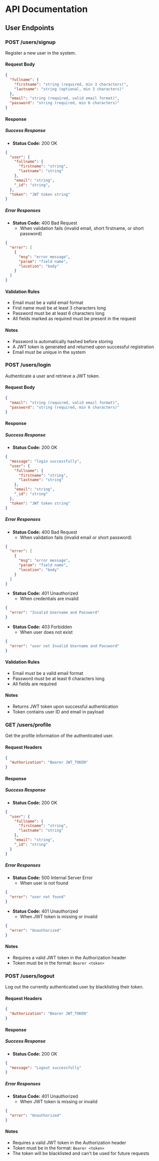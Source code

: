 # API Documentation

## User Endpoints

### POST /users/signup
Register a new user in the system.

#### Request Body
```json
{
  "fullname": {
    "firstname": "string (required, min 3 characters)",
    "lastname": "string (optional, min 3 characters)"
  },
  "email": "string (required, valid email format)",
  "password": "string (required, min 6 characters)"
}
```

#### Response

##### Success Response
- **Status Code:** 200 OK
```json
{
  "user": {
    "fullname": {
      "firstname": "string",
      "lastname": "string"
    },
    "email": "string",
    "_id": "string",
  },
  "token": "JWT token string"
}
```

##### Error Responses
- **Status Code:** 400 Bad Request
  - When validation fails (invalid email, short firstname, or short password)
```json
{
  "error": [
    {
      "msg": "error message",
      "param": "field name",
      "location": "body"
    }
  ]
}
```

#### Validation Rules
- Email must be a valid email format
- First name must be at least 3 characters long
- Password must be at least 6 characters long
- All fields marked as required must be present in the request

#### Notes
- Password is automatically hashed before storing
- A JWT token is generated and returned upon successful registration
- Email must be unique in the system

### POST /users/login
Authenticate a user and retrieve a JWT token.

#### Request Body
```json
{
  "email": "string (required, valid email format)",
  "password": "string (required, min 6 characters)"
}
```

#### Response

##### Success Response
- **Status Code:** 200 OK
```json
{
  "message": "login successfully",
  "user": {
    "fullname": {
      "firstname": "string",
      "lastname": "string"
    },
    "email": "string",
    "_id": "string"
  },
  "token": "JWT token string"
}
```

##### Error Responses
- **Status Code:** 400 Bad Request
  - When validation fails (invalid email or short password)
```json
{
  "error": [
    {
      "msg": "error message",
      "param": "field name",
      "location": "body"
    }
  ]
}
```
- **Status Code:** 401 Unauthorized
  - When credentials are invalid
```json
{
  "error": "Invalid Username and Password"
}
```
- **Status Code:** 403 Forbidden
  - When user does not exist
```json
{
  "error": "user not Invalid Username and Password"
}
```

#### Validation Rules
- Email must be a valid email format
- Password must be at least 6 characters long
- All fields are required

#### Notes
- Returns JWT token upon successful authentication
- Token contains user ID and email in payload

### GET /users/profile
Get the profile information of the authenticated user.

#### Request Headers
```json
{
  "Authorization": "Bearer JWT_TOKEN"
}
```

#### Response

##### Success Response
- **Status Code:** 200 OK
```json
{
  "user": {
    "fullname": {
      "firstname": "string",
      "lastname": "string"
    },
    "email": "string",
    "_id": "string"
  }
}
```

##### Error Responses
- **Status Code:** 500 Internal Server Error
  - When user is not found
```json
{
  "error": "user not found"
}
```
- **Status Code:** 401 Unauthorized
  - When JWT token is missing or invalid
```json
{
  "error": "Unauthorized"
}
```

#### Notes
- Requires a valid JWT token in the Authorization header
- Token must be in the format: `Bearer <token>`

### POST /users/logout
Log out the currently authenticated user by blacklisting their token.

#### Request Headers
```json
{
  "Authorization": "Bearer JWT_TOKEN"
}
```

#### Response

##### Success Response
- **Status Code:** 200 OK
```json
{
  "message": "Logout successfully"
}
```

##### Error Responses
- **Status Code:** 401 Unauthorized
  - When JWT token is missing or invalid
```json
{
  "error": "Unauthorized"
}
```

#### Notes
- Requires a valid JWT token in the Authorization header
- Token must be in the format: `Bearer <token>`
- The token will be blacklisted and can't be used for future requests

